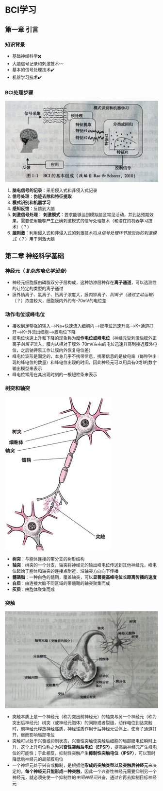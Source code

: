 # BCI学习

## 第一章 引言
### 知识背景
* 基础神经科学✖️
* 大脑信号记录和刺激技术〰️
* 基本的信号处理技术✔️
* 机器学习技术✔️
### BCI处理步骤
![BCI学习](https://github.com/lipervol/BCI_Learning/blob/main/47E8921B-B550-454A-B667-E385478E9072.jpeg)
1. **脑电信号的记录**：采用侵入式和非侵入式记录
2. **信号处理**：**伪迹去除和特征提取**
3. **模式识别和机器学习**
4. **感知反馈**：反馈到大脑
5. **刺激信号处理**：
   **刺激模式**：要求能够达到模拟脑区常见活动，并到达预期效果，需要使用能够产生正确刺激模式的信号处理技术（和潜在的机器学习技术）（？）
7. **脑刺激**：利用侵入式和非侵入式的刺激技术将*从信号处理环节接受到的刺激模式*（？）用于刺激大脑 

## 第二章 神经科学基础
### 神经元（*复杂的电化学设备*）
* 神经元细胞膜由磷脂双分子层构成，这种防渗层种存在**离子通道**，可以选测性的让特定的类型的离子通过
* 膜外钠离子、氯离子、钙离子浓度大，膜内钾离子、*阴离子（通过主动运输）*（？）浓度较大，细胞膜内外约有-70mV的电位差
### 动作电位或峰电位
* 接收到足够强的输入-->Na+快速流入细胞内-->膜电位迅速升高-->K+通道打开-->K+外流出细胞-->膜电位下降
* 膜电位快速上升和下降的现象称为**动作电位或峰电位**（神经元受刺激后膜外正离子*钠离子*流入，膜内从相对于膜外-70mV左右的电位迅速升高到接近膜外电位，之后钠钾泵工作让膜内外恢复电位差）
* 峰电位波形是固定的，本身几乎不携带信息，携带信息的是放电率（每秒钟出现的峰电位的数量）和峰电位出现的时间，因此神经元可以用具有0或1的数字输出模型来表示
* 峰电位常用在其出现时刻的一根短柱条来表示

### 树突和轴突
![神经元](https://github.com/lipervol/BCI_Learning/blob/main/F788CAB9-0EFB-4884-82BD-67E86B120213.png)
* **树突**：与胞体连接的带分支的树形结构
* **轴突**：树突的一个分支，轴突将神经元的输出峰电位传送到其他神经元，峰电位起始于胞体和轴突的连接点附近，沿轴突方向向下传播
* **髓磷脂**：一种白色的髓鞘，覆盖轴突，可以**显著提高峰电位长距离传播的速度**
* **白质**：由连接大脑不同区域的带髓鞘的轴突聚集而成
* **灰质**：由胞体聚集而成

### 突触
![突触](https://github.com/lipervol/BCI_Learning/blob/main/0CF37960-2219-4362-B799-E40C70905708.jpeg)
* 突触本质上是一个神经元（称为突出前神经元）的轴突与另一个神经元（称为突出后神经元）树突（或神经元胞体）的间隙或者裂缝，动作电位到达突触时，前神经元释放神经递质，神经递质作用于后神经元受体上，使离子通道打开，继而影响局部电位
* 突触可以处于兴奋或抑制状态，兴奋性突触使突触后细胞的局部膜电位瞬时上升，这个上升电位称之为**兴奋性突触后电位（EPSP）**，提高后神经元产生峰电位的可能性；于此相反，抑制性突触产生**抑制性突触电位（IPSP）**，可以暂时降低后神经元的局部膜电位
* 一个神经元处于兴奋或抑制，是根据他**形成的突触类型以及突触后神经元**来决定的，**每个神经元只能形成一种突触**，因此一个兴奋性神经元需要抑制另一个神经元，就必须先使一个抑制性的*中间神经元*兴奋，通过它再去抑制目标神经元
